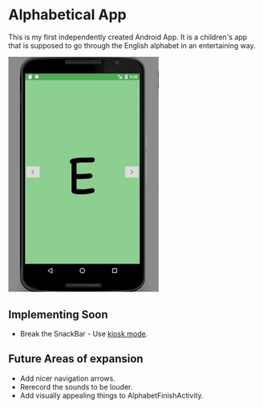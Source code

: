 # Alphabetical App

This is my first independently created Android App. It is a children's app that is supposed to go through the English alphabet in an entertaining way. 

<img src="pics/AlphabeticalSwipeMotions.gif" alt="Application Screenshot of Letter B" width="300">

## Implementing Soon
* Break the SnackBar - Use [kiosk mode](http://www.andreas-schrade.de/2015/02/16/android-tutorial-how-to-create-a-kiosk-mode-in-android/).

## Future Areas of expansion 
* Add nicer navigation arrows.
* Rerecord the sounds to be louder. 
* Add visually appealing things to AlphabetFinishActivity.
